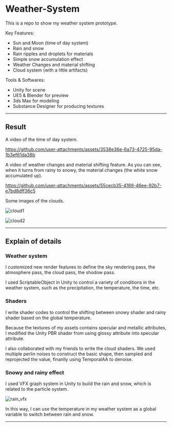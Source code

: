 # Weather-System

This is a repo to show my weather system prototype. 

Key Features:
- Sun and Moon (time of day system)
- Rain and snow
- Rain ripples and droplets for materials
- Simple snow accumulation effect
- Weather Changes and material shifting 
- Cloud system (with a little artifacts)

Tools & Softwares:
- Unity for scene
- UE5 & Blender for preview
- 3ds Max for modeling
- Substance Designer for producing textures
  
---

## Result  

A video of the time of day system. 

https://github.com/user-attachments/assets/3538e36e-6a73-4725-95da-1b3ef61da38b

A video of weather changes and material shifting feature.
As you can see, when it turns from rainy to snowy, the material changes (the white snow accumulated up).

https://github.com/user-attachments/assets/55cecb35-4189-46ee-92b7-e7bd8dff36c5

Some images of the clouds.

![cloud1](https://github.com/user-attachments/assets/c4c1338e-de9f-4703-8c00-8b8162fba6bd)

![cloud2](https://github.com/user-attachments/assets/bb86ee5e-2075-48b5-a7f6-007faf902c25)

---

## Explain of details

### Weather system 

I customized new render features to define the sky rendering pass, the atmosphere pass, the cloud pass, the shodow pass.

I used ScriptableObject in Unity to control a variety of conditions in the weather system, such as the precipitation, the temperature, the time, etc.

### Shaders

I write shader codes to control the shifting between snowy shader and rainy shader based on the global temperature.

Because the textures of my assets contains specular and metallic attributes, I modified the Unity PBR shader from using glossy attribute into specular attribute.

I also collaborated with my friends to write the cloud shaders. We used multiple perlin noises to construct the basic shape, then sampled and reprojected the value, finanlly using TemporalAA to denoise.

### Snowy and rainy effect

I used VFX graph system in Unity to build the rain and snow, which is related to the particle system. 

![rain_vfx](https://github.com/user-attachments/assets/94902df4-e5af-468e-a95c-9318200d9445)

In this way, I can use the temperature in my weather system as a global variable to switch between rain and snow.

---
